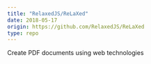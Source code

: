 ```yaml
---
title: "RelaxedJS/ReLaXed"
date: 2018-05-17
origin: https://github.com/RelaxedJS/ReLaXed
type: repo
---
```


Create PDF documents using web technologies